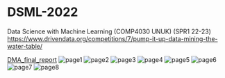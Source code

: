 # DSML-2022
Data Science with Machine Learning (COMP4030 UNUK) (SPR1 22-23)
https://www.drivendata.org/competitions/7/pump-it-up-data-mining-the-water-table/


[DMA_final_report](https://github.com/ethan-charles/DSML-2022/blob/main/report/DMA_final_report.pdf)
![page1](https://github.com/ethan-charles/DSML-2022/blob/main/report/DMA_final_report_page(1).png)
![page2](https://github.com/ethan-charles/DSML-2022/blob/main/report/DMA_final_report_page(2).png)
![page3](https://github.com/ethan-charles/DSML-2022/blob/main/report/DMA_final_report_page(3).png)
![page4](https://github.com/ethan-charles/DSML-2022/blob/main/report/DMA_final_report_page(4).png)
![page5](https://github.com/ethan-charles/DSML-2022/blob/main/report/DMA_final_report_page(5).png)
![page6](https://github.com/ethan-charles/DSML-2022/blob/main/report/DMA_final_report_page(6).png)
![page7](https://github.com/ethan-charles/DSML-2022/blob/main/report/DMA_final_report_page(7).png)
![page8](https://github.com/ethan-charles/DSML-2022/blob/main/report/DMA_final_report_page(8).png)
